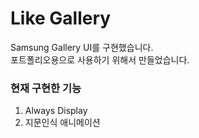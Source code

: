 # Like Gallery

Samsung Gallery UI를 구현했습니다.  
포트폴리오용으로 사용하기 위해서 만들었습니다.

### 현재 구현한 기능
1. Always Display  
2. 지문인식 애니메이션
